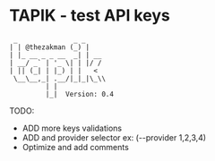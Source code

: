 # TAPIK - test API keys 


```
 _              _ _    
| | @thezakman (_) |   
| |_ __ _ _ __  _| | __
| __/ _` | '_ \| | |/ /
| || (_| | |_) | |   < 
 \__\__,_| .__/|_|_|\_\\
         | |           
         |_|  Version: 0.4
```

TODO: 
- ADD more keys validations
- ADD and provider selector ex: (--provider 1,2,3,4)
- Optimize and add comments
